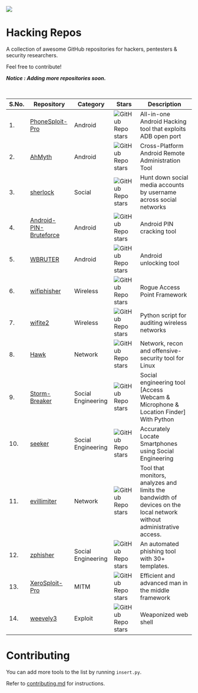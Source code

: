 <img src=https://github.com/AlphaCorpIN/Hacking-Repos/assets/112647789/1c258279-5cca-4905-99c9-f489b32664c6 />

# Hacking Repos
A collection of awesome GitHub repositories for hackers, pentesters &amp; security researchers.

Feel free to contribute!

*__Notice : Adding more repositories soon.__*

<br />

S.No.| Repository| Category |  Stars | Description 
--| -----------|----|----| ----------- 
1.| [PhoneSploit-Pro](https://github.com/AzeemIdrisi/PhoneSploit-Pro) | Android |  ![GitHub Repo stars](https://img.shields.io/github/stars/AzeemIdrisi/PhoneSploit-Pro?style=social)| All-in-one Android Hacking tool that exploits ADB open port
2.| [AhMyth](https://github.com/Morsmalleo/AhMyth) | Android |  ![GitHub Repo stars](https://img.shields.io/github/stars/Morsmalleo/AhMyth?style=social)| Cross-Platform Android Remote Administration Tool
3.| [sherlock](https://github.com/sherlock-project/sherlock) | Social |  ![GitHub Repo stars](https://img.shields.io/github/stars/sherlock-project/sherlock?style=social)| Hunt down social media accounts by username across social networks
4.| [Android-PIN-Bruteforce](https://github.com/urbanadventurer/Android-PIN-Bruteforce) | Android |  ![GitHub Repo stars](https://img.shields.io/github/stars/urbanadventurer/Android-PIN-Bruteforce?style=social)| Android PIN cracking tool
5.| [WBRUTER](https://github.com/wuseman/WBRUTER) | Android |  ![GitHub Repo stars](https://img.shields.io/github/stars/wuseman/WBRUTER?style=social)| Android unlocking tool
6.| [wifiphisher](https://github.com/wifiphisher/wifiphisher) | Wireless |  ![GitHub Repo stars](https://img.shields.io/github/stars/wifiphisher/wifiphisher?style=social)| Rogue Access Point Framework
7.| [wifite2](https://github.com/derv82/wifite2) | Wireless |  ![GitHub Repo stars](https://img.shields.io/github/stars/derv82/wifite2?style=social)| Python script for auditing wireless networks
8.| [Hawk](https://github.com/medpaf/hawk) | Network |  ![GitHub Repo stars](https://img.shields.io/github/stars/medpaf/hawk?style=social)| Network, recon and offensive-security tool for Linux
9.| [Storm-Breaker](https://github.com/ultrasecurity/Storm-Breaker) | Social Engineering | ![GitHub Repo stars](https://img.shields.io/github/stars/ultrasecurity/Storm-Breaker?style=social) | Social engineering tool [Access Webcam & Microphone & Location Finder] With Python
10.| [seeker](https://github.com/thewhiteh4t/seeker) | Social Engineering | ![GitHub Repo stars](https://img.shields.io/github/stars/thewhiteh4t/seeker?style=social) | Accurately Locate Smartphones using Social Engineering
11.| [evillimiter](https://github.com/bitbrute/evillimiter) | Network | ![GitHub Repo stars](https://img.shields.io/github/stars/bitbrute/evillimiter?style=social) | Tool that monitors, analyzes and limits the bandwidth of devices on the local network without administrative access.
12.| [zphisher](https://github.com/htr-tech/zphisher) | Social Engineering | ![GitHub Repo stars](https://img.shields.io/github/stars/htr-tech/zphisher?style=social) | An automated phishing tool with 30+ templates.
13.| [XeroSploit-Pro](https://github.com/AzeemIdrisi/XeroSploit-Pro) | MITM | ![GitHub Repo stars](https://img.shields.io/github/stars/AzeemIdrisi/XeroSploit-Pro?style=social) | Efficient and advanced man in the middle framework
14.| [weevely3](https://github.com/epinna/weevely3) | Exploit | ![GitHub Repo stars](https://img.shields.io/github/stars/epinna/weevely3?style=social) | Weaponized web shell

# Contributing
You can add more tools to the list by running `insert.py`.

Refer to [contributing.md](https://github.com/AlphaCorpIN/Hacking-Repos/blob/main/CONTRIBUTING.md) for instructions.
